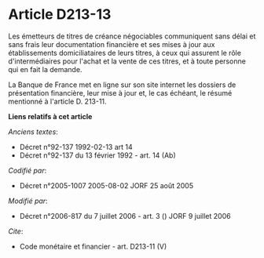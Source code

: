# Article D213-13

Les émetteurs de titres de créance négociables communiquent sans délai et sans frais leur documentation financière et ses
mises à jour aux établissements domiciliataires de leurs titres, à ceux qui assurent le rôle d'intermédiaires pour l'achat et
la vente de ces titres, et à toute personne qui en fait la demande. 

La Banque de France met en ligne sur son site internet les dossiers de présentation financière, leur mise à jour et, le cas
échéant, le résumé mentionné à l'article D. 213-11.

**Liens relatifs à cet article**

_Anciens textes_:

  - Décret n°92-137 1992-02-13 art 14
  - Décret n°92-137 du 13 février 1992 - art. 14 (Ab)

_Codifié par_:

  - Décret n°2005-1007 2005-08-02 JORF 25 août 2005

_Modifié par_:

  - Décret n°2006-817 du 7 juillet 2006 - art. 3 () JORF 9 juillet 2006

_Cite_:

  - Code monétaire et financier - art. D213-11 (V)

